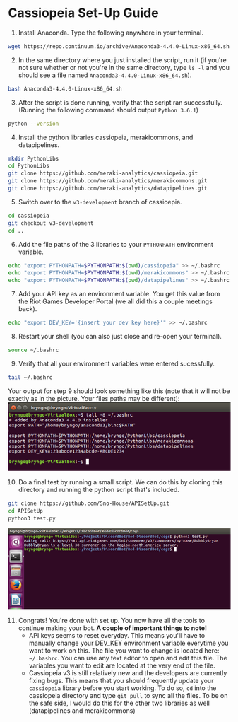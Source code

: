 # Cassiopeia Set-Up Guide

1. Install Anaconda. Type the following anywhere in your terminal.
```bash
wget https://repo.continuum.io/archive/Anaconda3-4.4.0-Linux-x86_64.sh
```
2. In the same directory where you just installed the script, run it (if you're not sure whether or not you're in the same directory, type ```ls -l``` and you should see a file named ```Anaconda3-4.4.0-Linux-x86_64.sh```).
```bash
bash Anaconda3-4.4.0-Linux-x86_64.sh
```
3. After the script is done running, verify that the script ran successfully. (Running the following command should output ```Python 3.6.1```)
```bash
python --version
```
4. Install the python libraries cassiopeia, merakicommons, and datapipelines.
```bash
mkdir PythonLibs
cd PythonLibs
git clone https://github.com/meraki-analytics/cassiopeia.git
git clone https://github.com/meraki-analytics/merakicommons.git
git clone https://github.com/meraki-analytics/datapipelines.git
```
5. Switch over to the ```v3-development``` branch of cassioepia.
```bash
cd cassiopeia
git checkout v3-development
cd ..
```
6. Add the file paths of the 3 libraries to your ```PYTHONPATH``` environment variable.
```bash
echo "export PYTHONPATH=$PYTHONPATH:$(pwd)/cassiopeia" >> ~/.bashrc
echo "export PYTHONPATH=$PYTHONPATH:$(pwd)/merakicommons" >> ~/.bashrc
echo "export PYTHONPATH=$PYTHONPATH:$(pwd)/datapipelines" >> ~/.bashrc
```
7. Add your API key as an environment variable. You get this value from the Riot Games Developer Portal (we all did this a couple meetings back).
```bash
echo "export DEV_KEY='{insert your dev key here}'" >> ~/.bashrc
```
8. Restart your shell (you can also just close and re-open your terminal).
```bash
source ~/.bashrc
```
9. Verify that all your environment variables were entered sucessfully.
```bash
tail ~/.bashrc
```
Your output for step 9 should look something like this (note that it will not be exactly as in the picture. Your files paths may be different):
![alt text](VerifyOutput.png)

10. Do a final test by running a small script. We can do this by cloning this directory and running the python script that's included.
```bash
git clone https://github.com/Sno-House/APISetUp.git
cd APISetUp
python3 test.py
```
![alt text](FinalOutput.png)

11. Congrats! You're done with set up. You now have all the tools to continue making your bot. **A couple of important things to note!**
    - API keys seems to reset everyday. This means you'll have to manually change your DEV_KEY environment variable everytime you want to work on this. The file you want to change is located here: ```~/.bashrc```. You can use any text editor to open and edit this file. The variables you want to edit are located at the very end of the file.
    - Cassiopeia v3 is still relatively new and the developers are currently fixing bugs. This means that you should frequently update your ```cassiopeia``` library before you start working. To do so, ```cd``` into the cassiopeia directory and type ```git pull``` to sync all the files. To be on the safe side, I would do this for the other two libraries as well (datapipelines and merakicommons)
    